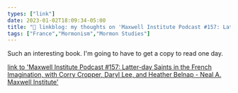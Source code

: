 ```yaml
---
types: ["link"]
date: 2023-01-02T18:09:34-05:00
title: "🔗 linkblog: my thoughts on 'Maxwell Institute Podcast #157: Latter-day Saints in the French Imagination, with Corry Cropper, Daryl Lee, and Heather Belnap - Neal A. Maxwell Institute'"
tags: ["France","Mormonism","Mormon Studies"]
---
```

Such an interesting book. I'm going to have to get a copy to read one day.  
 

[link to 'Maxwell Institute Podcast #157: Latter-day Saints in the French Imagination, with Corry Cropper, Daryl Lee, and Heather Belnap - Neal A. Maxwell Institute'](https://mi.byu.edu/maxwell-institute-podcast-157-latter-day-saints-in-the-french-imagination-with-corry-cropper-daryl-lee-and-heather-belnap/)
